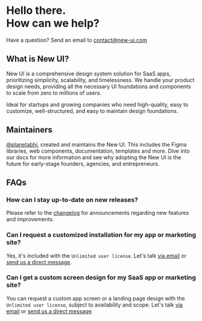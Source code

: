 # Hello there.<br>How can we help?

Have a question? Send an email to [contact@new-ui.com](mailto:contact@new-ui.com)

## What is New UI?
New UI is a comprehensive design system solution for SaaS apps, prioritizing simplicity, scalability, and timelessness. We handle your product design needs, providing all the necessary UI foundations and components to scale from zero to millions of users.

Ideal for startups and growing companies who need high-quality, easy to customize, well-structured, and easy to maintain design foundations.

## Maintainers
[@planetabhi](https://twitter.com/planetabhi), created and maintains the New UI. This includes the Figma libraries, web components, documentation, templates and more. Dive into our docs for more information and see why adopting the New UI is the future for early-stage founders, agencies, and entrepreneurs.

## FAQs

### How can I stay up-to-date on new releases?
Please refer to the [changelog](https://new-ui.com/changelog) for announcements regarding new features and improvements. 

### Can I request a customized installation for my app or marketing site?
Yes, it's included with the `Unlimited user license`. Let's talk [via email](mailto:contact@new-ui.com) or [send us a direct message](https://twitter.com/NewDesignFile).

### Can I get a custom screen design for my SaaS app or marketing site?
You can request a custom app screen or a landing page design with the `Unlimited user license`, subject to availability and scope. Let's talk [via email](mailto:contact@new-ui.com) or [send us a direct message](https://twitter.com/NewDesignFile).
